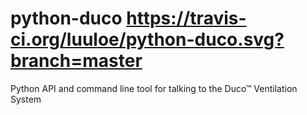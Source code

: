 # python-duco https://travis-ci.org/luuloe/python-duco.svg?branch=master
Python API and command line tool for talking to the Duco™ Ventilation System
